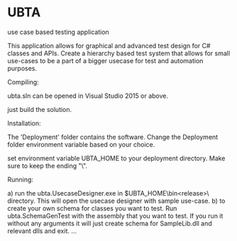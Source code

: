# UBTA
use case based testing application

This application allows for graphical and advanced test design for C# classes and APIs. Create a hierarchy based test system that allows for small use-cases to be a part of a bigger usecase for test and automation purposes.

Compiling:

ubta.sln can be opened in Visual Studio 2015 or above.

just build the solution.

Installation:

The 'Deployment' folder contains the software. Change the Deployment folder environment variable based on your choice.

set environment variable UBTA_HOME to your deployment directory. Make sure to keep the ending "\\".

Running:

a) run the ubta.UsecaseDesigner.exe in $UBTA_HOME\bin\<release>\ directory.
    This will open the usecase designer with sample use-case.
b) to create your own schema for classes you want to test. 
    Run ubta.SchemaGenTest with the assembly that you want to test. If you run it without any arguments it will just create schema for SampleLib.dll and relevant dlls and exit.
...
